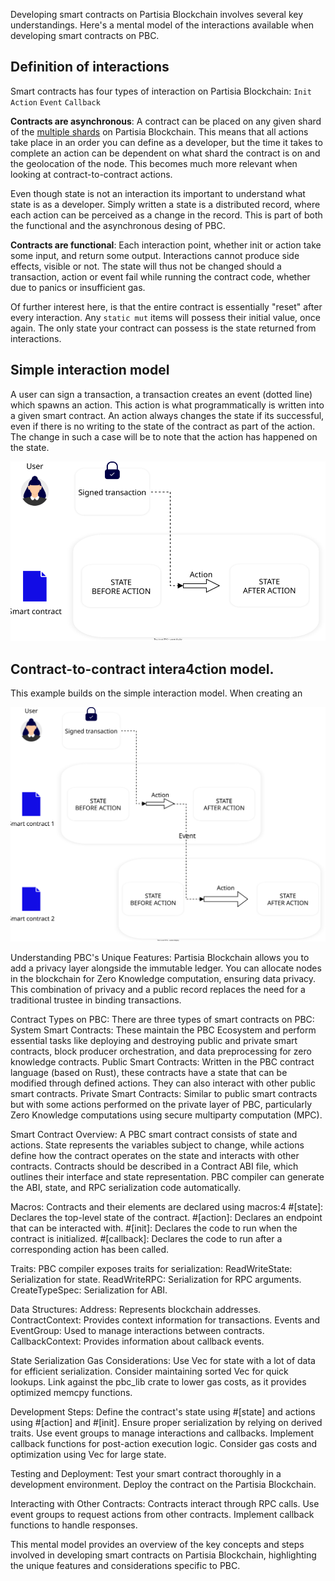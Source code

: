 Developing smart contracts on Partisia Blockchain involves several key understandings. Here's a mental model of the
interactions available when developing smart contracts on PBC.

## Definition of interactions

Smart contracts has four types of interaction on Partisia Blockchain:
`Init`
`Action`
`Event`
`Callback`

**Contracts are asynchronous**: A contract can be placed on any given shard of
the [multiple shards](../pbc-fundamentals/sharding.md) on Partisia Blockchain. This means that all actions take place in
an order you can define as a developer, but the time it takes to complete an action can be dependent on what shard the
contract is on and the geolocation of the node. This becomes much more relevant when looking at contract-to-contract
actions.

Even though state is not an interaction its important to understand what state is as a developer. Simply written a state
is a distributed record, where each action can be perceived as a change in the record. This is part of both the
functional and the asynchronous desing of PBC.

**Contracts are functional**: Each interaction point, whether init or action take some input, and return some output.
Interactions cannot produce side effects, visible or not. The state will thus not be changed should a transaction,
action or event fail while running the contract code, whether due to panics or insufficient gas.

Of further interest here, is that the entire contract is essentially "reset" after every interaction. Any `static mut`
items will possess their initial value, once again. The only state your contract can possess is the state returned from
interactions.

## Simple interaction model

A user can sign a transaction, a transaction creates an event (dotted line) which spawns an action. This action is what
programmatically is written into a given smart contract. An action always changes the state if its successful, even if
there is no writing to the state of the contract as part of the action. The change in such a case will be to note that
the action has happened on the state.

![SmartContractMentalModelSimple.svg](mental-models/SmartContractMentalModelSimple.svg)

## Contract-to-contract intera4ction model.

This example builds on the simple interaction model. When creating an 

![SmartContractMentalModelcontract-to-contract.svg](mental-models%2FSmartContractMentalModelcontract-to-contract.svg)

Understanding PBC's Unique Features:
Partisia Blockchain allows you to add a privacy layer alongside the immutable ledger.
You can allocate nodes in the blockchain for Zero Knowledge computation, ensuring data privacy.
This combination of privacy and a public record replaces the need for a traditional trustee in binding transactions.

Contract Types on PBC:
There are three types of smart contracts on PBC:
System Smart Contracts: These maintain the PBC Ecosystem and perform essential tasks like deploying and destroying
public and private smart contracts, block producer orchestration, and data preprocessing for zero knowledge contracts.
Public Smart Contracts: Written in the PBC contract language (based on Rust), these contracts have a state that can be
modified through defined actions. They can also interact with other public smart contracts.
Private Smart Contracts: Similar to public smart contracts but with some actions performed on the private layer of PBC,
particularly Zero Knowledge computations using secure multiparty computation (MPC).

Smart Contract Overview:
A PBC smart contract consists of state and actions.
State represents the variables subject to change, while actions define how the contract operates on the state and
interacts with other contracts.
Contracts should be described in a Contract ABI file, which outlines their interface and state representation.
PBC compiler can generate the ABI, state, and RPC serialization code automatically.

Macros:
Contracts and their elements are declared using macros:4
#[state]: Declares the top-level state of the contract.
#[action]: Declares an endpoint that can be interacted with.
#[init]: Declares the code to run when the contract is initialized.
#[callback]: Declares the code to run after a corresponding action has been called.

Traits:
PBC compiler exposes traits for serialization:
ReadWriteState: Serialization for state.
ReadWriteRPC: Serialization for RPC arguments.
CreateTypeSpec: Serialization for ABI.

Data Structures:
Address: Represents blockchain addresses.
ContractContext: Provides context information for transactions.
Events and EventGroup: Used to manage interactions between contracts.
CallbackContext: Provides information about callback events.

State Serialization Gas Considerations:
Use Vec<T> for state with a lot of data for efficient serialization.
Consider maintaining sorted Vec for quick lookups.
Link against the pbc_lib crate to lower gas costs, as it provides optimized memcpy functions.

Development Steps:
Define the contract's state using #[state] and actions using #[action] and #[init].
Ensure proper serialization by relying on derived traits.
Use event groups to manage interactions and callbacks.
Implement callback functions for post-action execution logic.
Consider gas costs and optimization using Vec<T> for large state.

Testing and Deployment:
Test your smart contract thoroughly in a development environment.
Deploy the contract on the Partisia Blockchain.

Interacting with Other Contracts:
Contracts interact through RPC calls.
Use event groups to request actions from other contracts.
Implement callback functions to handle responses.

This mental model provides an overview of the key concepts and steps involved in developing smart contracts on Partisia
Blockchain, highlighting the unique features and considerations specific to PBC.